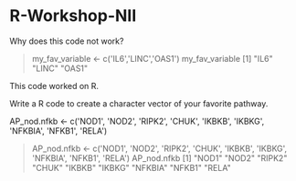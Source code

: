 # R-Workshop-NII


Why does this code not work?
> my_fav_variable <- c('IL6','LINC','OAS1')
> my_fav_variable
[1] "IL6"  "LINC" "OAS1"

This code worked on R.

Write a R code to create a character vector of your favorite pathway.

AP_nod.nfkb <- c('NOD1', 'NOD2', 'RIPK2', 'CHUK', 'IKBKB', 'IKBKG', 'NFKBIA', 'NFKB1', 'RELA')

> AP_nod.nfkb <- c('NOD1', 'NOD2', 'RIPK2', 'CHUK', 'IKBKB', 'IKBKG', 'NFKBIA', 'NFKB1', 'RELA')
> AP_nod.nfkb
[1] "NOD1"   "NOD2"   "RIPK2"  "CHUK"   "IKBKB"  "IKBKG"  "NFKBIA" "NFKB1"  "RELA"  
